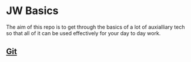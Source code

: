 # JW Basics

The aim of this repo is to get through the basics of a lot of auxialliary tech so that all of it can be used effectively for your day to day work.

## [Git](git/README.md)

